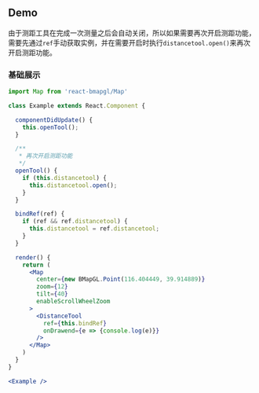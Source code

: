## Demo
由于测距工具在完成一次测量之后会自动关闭，所以如果需要再次开启测距功能，需要先通过`ref`手动获取实例，并在需要开启时执行`distancetool.open()`来再次开启测距功能。

### 基础展示
```jsx
import Map from 'react-bmapgl/Map'

class Example extends React.Component {

  componentDidUpdate() {
    this.openTool();
  }

  /**
   * 再次开启测距功能
   */
  openTool() {
    if (this.distancetool) {
      this.distancetool.open();
    }
  }

  bindRef(ref) {
    if (ref && ref.distancetool) {
      this.distancetool = ref.distancetool;
    }
  }

  render() {
    return (
      <Map
        center={new BMapGL.Point(116.404449, 39.914889)}
        zoom={12}
        tilt={40}
        enableScrollWheelZoom
      >
        <DistanceTool
          ref={this.bindRef}
          onDrawend={e => {console.log(e)}}
        />
      </Map>
    )
  }
}

<Example />
```
